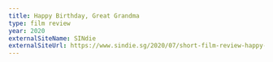 ```yaml
---
title: Happy Birthday, Great Grandma
type: film review
year: 2020
externalSiteName: SINdie
externalSiteUrl: https://www.sindie.sg/2020/07/short-film-review-happy-birthday-great.html
---
```

